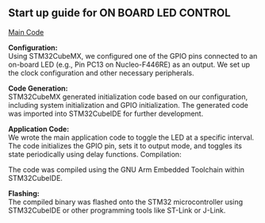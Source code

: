 ## **Start up guide for ON BOARD LED CONTROL**  
[Main Code](https://github.com/kartik2340/STM_32/blob/main/Onboard_LED_STM32/main.c)

**Configuration:**  
Using STM32CubeMX, we configured one of the GPIO pins connected to an on-board LED (e.g., Pin PC13 on Nucleo-F446RE) as an output.
We set up the clock configuration and other necessary peripherals.

**Code Generation:**  
STM32CubeMX generated initialization code based on our configuration, including system initialization and GPIO initialization.
The generated code was imported into STM32CubeIDE for further development.

**Application Code:**  
We wrote the main application code to toggle the LED at a specific interval.
The code initializes the GPIO pin, sets it to output mode, and toggles its state periodically using delay functions.
Compilation:

The code was compiled using the GNU Arm Embedded Toolchain within STM32CubeIDE.

**Flashing:**  
The compiled binary was flashed onto the STM32 microcontroller using STM32CubeIDE or other programming tools like ST-Link or J-Link.
